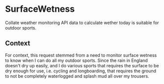 # SurfaceWetness
Collate weather monitoring API data to calculate wether today is suitable for outdoor sports.

## Context
For context, this request stemmed from a need to monitor surface wetness to know when I can do all my outdoor sports. Since the rain in England doesn't dry up easily, and I do various sports that requires the surface to be dry enough for use, i.e. cycling and longboarding, that requires the ground to not be completely waterlogged and splash mud all over my trousers.
